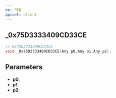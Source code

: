 ```yaml
---
ns: PED
apiset: client
---
```

## _0x75D3333409CD33CE

```c
// 0x75D3333409CD33CE
void _0x75D3333409CD33CE(Any p0,Any p1,Any p2);
```


## Parameters
* **p0**:
* **p1**:
* **p2**:



